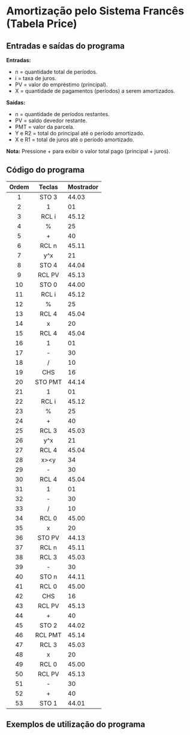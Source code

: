 # Amortização pelo Sistema Francês (Tabela Price)

## Entradas e saídas do programa

**Entradas:**
- n = quantidade total de períodos.
- i = taxa de juros.
- PV = valor do empréstimo (principal).
- X = quantidade de pagamentos (períodos) a serem amortizados.

**Saídas:**
- n = quantidade de períodos restantes.
- PV = saldo devedor restante.
- PMT = valor da parcela.
- Y e R2 = total do principal até o período amortizado.
- X e R1 = total de juros até o período amortizado.

**Nota:** Pressione + para exibir o valor total pago (principal + juros).

## Código do programa

| Ordem | Teclas  | Mostrador |
| :---: | :-----: | --------- |
|   1   |  STO 3  | 44.03     |
|   2   |    1    | 01        |
|   3   |  RCL i  | 45.12     |
|   4   |    %    | 25        |
|   5   |    +    | 40        |
|   6   |  RCL n  | 45.11     |
|   7   |   y^x   | 21        |
|   8   |  STO 4  | 44.04     |
|   9   | RCL PV  | 45.13     |
|  10   |  STO 0  | 44.00     |
|  11   |  RCL i  | 45.12     |
|  12   |    %    | 25        |
|  13   |  RCL 4  | 45.04     |
|  14   |    x    | 20        |
|  15   |  RCL 4  | 45.04     |
|  16   |    1    | 01        |
|  17   |    -    | 30        |
|  18   |    /    | 10        |
|  19   |   CHS   | 16        |
|  20   | STO PMT | 44.14     |
|  21   |    1    | 01        |
|  22   |  RCL i  | 45.12     |
|  23   |    %    | 25        |
|  24   |    +    | 40        |
|  25   |  RCL 3  | 45.03     |
|  26   |   y^x   | 21        |
|  27   |  RCL 4  | 45.04     |
|  28   |  x><y   | 34        |
|  29   |    -    | 30        |
|  30   |  RCL 4  | 45.04     |
|  31   |    1    | 01        |
|  32   |    -    | 30        |
|  33   |    /    | 10        |
|  34   |  RCL 0  | 45.00     |
|  35   |    x    | 20        |
|  36   | STO PV  | 44.13     |
|  37   |  RCL n  | 45.11     |
|  38   |  RCL 3  | 45.03     |
|  39   |    -    | 30        |
|  40   |  STO n  | 44.11     |
|  41   |  RCL 0  | 45.00     |
|  42   |   CHS   | 16        |
|  43   | RCL PV  | 45.13     |
|  44   |    +    | 40        |
|  45   |  STO 2  | 44.02     |
|  46   | RCL PMT | 45.14     |
|  47   |  RCL 3  | 45.03     |
|  48   |    x    | 20        |
|  49   |  RCL 0  | 45.00     |
|  50   | RCL PV  | 45.13     |
|  51   |    -    | 30        |
|  52   |    +    | 40        |
|  53   |  STO 1  | 44.01     |

## Exemplos de utilização do programa
